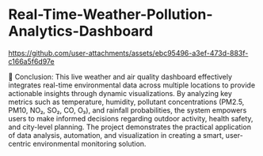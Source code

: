 # Real-Time-Weather-Pollution-Analytics-Dashboard   




https://github.com/user-attachments/assets/ebc95496-a3ef-473d-883f-c166a5f6d97e

🔹 Conclusion:
This live weather and air quality dashboard effectively integrates real-time environmental data across multiple locations to provide actionable insights through dynamic visualizations. By analyzing key metrics such as temperature, humidity, pollutant concentrations (PM2.5, PM10, NO₂, SO₂, CO, O₃), and rainfall probabilities, the system empowers users to make informed decisions regarding outdoor activity, health safety, and city-level planning. The project demonstrates the practical application of data analysis, automation, and visualization in creating a smart, user-centric environmental monitoring solution.

